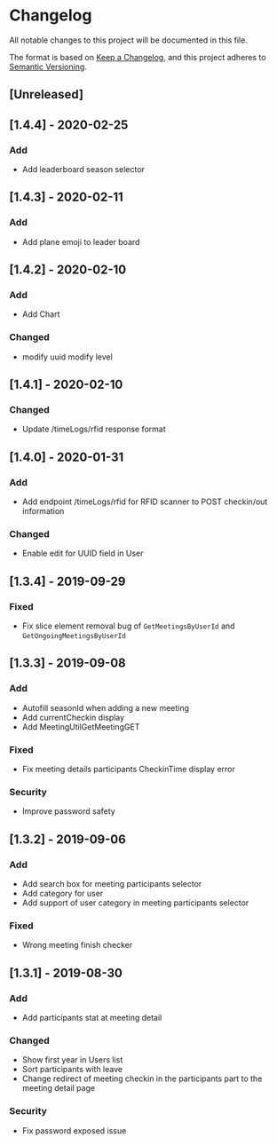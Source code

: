 # Changelog
All notable changes to this project will be documented in this file.

The format is based on [Keep a Changelog](https://keepachangelog.com/en/1.0.0/),
and this project adheres to [Semantic Versioning](https://semver.org/spec/v2.0.0.html).

## [Unreleased]

## [1.4.4] - 2020-02-25

### Add 

- Add leaderboard season selector

## [1.4.3] - 2020-02-11

### Add

- Add plane emoji to leader board

## [1.4.2] - 2020-02-10

### Add

- Add Chart

### Changed

- modify uuid modify level

## [1.4.1] - 2020-02-10

### Changed

- Update /timeLogs/rfid response format

## [1.4.0] - 2020-01-31

### Add

- Add endpoint /timeLogs/rfid for RFID scanner to POST checkin/out information

### Changed

- Enable edit for UUID field in User

## [1.3.4] - 2019-09-29

### Fixed

- Fix slice element removal bug of `GetMeetingsByUserId` and `GetOngoingMeetingsByUserId`

## [1.3.3] - 2019-09-08

### Add

- Autofill seasonId when adding a new meeting
- Add currentCheckin display
- Add MeetingUtilGetMeetingGET

### Fixed

- Fix meeting details participants CheckinTime display error 

### Security

- Improve password safety

## [1.3.2] - 2019-09-06

### Add

- Add search box for meeting participants selector
- Add category for user
- Add support of user category in meeting participants selector

### Fixed

- Wrong meeting finish checker

## [1.3.1] - 2019-08-30

### Add

- Add participants stat at meeting detail

### Changed

- Show first year in Users list
- Sort participants with leave
- Change redirect of meeting checkin in the participants part to the meeting detail page

### Security

- Fix password exposed issue
